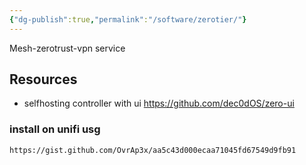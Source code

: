 ```yaml
---
{"dg-publish":true,"permalink":"/software/zerotier/"}
---
```



Mesh-zerotrust-vpn service

## Resources
- selfhosting controller with ui https://github.com/dec0dOS/zero-ui



### install on unifi usg
```gist
https://gist.github.com/OvrAp3x/aa5c43d000ecaa71045fd67549d9fb91
```